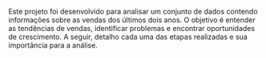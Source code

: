 Este projeto foi desenvolvido para analisar um conjunto de dados contendo informações sobre as vendas dos últimos dois anos. O objetivo é entender as tendências de vendas, identificar problemas e encontrar oportunidades de crescimento. A seguir, detalho cada uma das etapas realizadas e sua importância para a análise.
